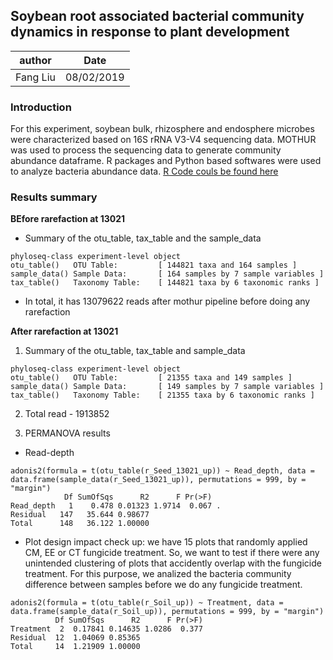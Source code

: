 ## Soybean root associated bacterial community dynamics in response to plant development

author | Date
-----| -----
Fang Liu | 08/02/2019

### Introduction

For this experiment, soybean bulk, rhizosphere and endosphere microbes were characterized based on 16S rRNA V3-V4 sequencing data. MOTHUR was used to process the sequencing data to generate community abundance dataframe. R packages and Python based softwares were used to analyze bacteria abundance data. [R Code couls be found here](https://github.com/liufangbaishikele/Soybean_rhizosphere_microbiome/blob/master/2018_fungicide/Seed_treatment/16S/2018_seed_fungicide_16S_13021.Rmd)

### Results summary


**BEfore rarefaction at 13021**

* Summary of the otu_table, tax_table and the sample_data
```
phyloseq-class experiment-level object
otu_table()   OTU Table:         [ 144821 taxa and 164 samples ]
sample_data() Sample Data:       [ 164 samples by 7 sample variables ]
tax_table()   Taxonomy Table:    [ 144821 taxa by 6 taxonomic ranks ]
```
* In total, it has 13079622 reads after mothur pipeline before doing any rarefaction

**After rarefaction at 13021**

1. Summary of the otu_table, tax_table and sample_data

```
phyloseq-class experiment-level object
otu_table()   OTU Table:         [ 21355 taxa and 149 samples ]
sample_data() Sample Data:       [ 149 samples by 7 sample variables ]
tax_table()   Taxonomy Table:    [ 21355 taxa by 6 taxonomic ranks ]
```
2. Total read - 1913852

3. PERMANOVA results

* Read-depth

```
adonis2(formula = t(otu_table(r_Seed_13021_up)) ~ Read_depth, data = data.frame(sample_data(r_Seed_13021_up)), permutations = 999, by = "margin")
            Df SumOfSqs      R2      F Pr(>F)  
Read_depth   1    0.478 0.01323 1.9714  0.067 .
Residual   147   35.644 0.98677                
Total      148   36.122 1.00000
```

* Plot design impact check up: we have 15 plots that randomly applied CM, EE or CT fungicide treatment. So, we want to test if there were any unintended clustering of plots that accidently overlap with the fungicide treatment. For this purpose, we analized the bacteria community difference between samples before we do any fungicide treatment.

```
adonis2(formula = t(otu_table(r_Soil_up)) ~ Treatment, data = data.frame(sample_data(r_Soil_up)), permutations = 999, by = "margin")
          Df SumOfSqs      R2      F Pr(>F)
Treatment  2  0.17841 0.14635 1.0286  0.377
Residual  12  1.04069 0.85365              
Total     14  1.21909 1.00000
```









